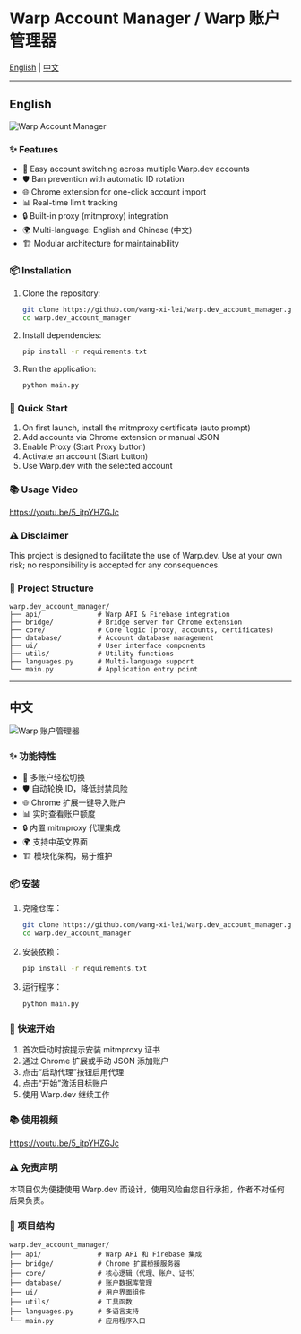 # Warp Account Manager / Warp 账户管理器

[English](#english) | [中文](#中文)

---

## English

![Warp Account Manager](img/en.png)

### ✨ Features

- 🔄 Easy account switching across multiple Warp.dev accounts
- 🛡️ Ban prevention with automatic ID rotation
- 🌐 Chrome extension for one-click account import
- 📊 Real-time limit tracking
- 🔒 Built-in proxy (mitmproxy) integration
- 🌍 Multi-language: English and Chinese (中文)
- 🏗️ Modular architecture for maintainability

### 📦 Installation

1. Clone the repository:
   ```bash
   git clone https://github.com/wang-xi-lei/warp.dev_account_manager.git
   cd warp.dev_account_manager
   ```

2. Install dependencies:
   ```bash
   pip install -r requirements.txt
   ```

3. Run the application:
   ```bash
   python main.py
   ```

### 🚀 Quick Start

1. On first launch, install the mitmproxy certificate (auto prompt)
2. Add accounts via Chrome extension or manual JSON
3. Enable Proxy (Start Proxy button)
4. Activate an account (Start button)
5. Use Warp.dev with the selected account

### 📚 Usage Video

https://youtu.be/5_itpYHZGJc

### ⚠️ Disclaimer

This project is designed to facilitate the use of Warp.dev. Use at your own risk; no responsibility is accepted for any consequences.

### 📁 Project Structure

```
warp.dev_account_manager/
├── api/              # Warp API & Firebase integration
├── bridge/           # Bridge server for Chrome extension
├── core/             # Core logic (proxy, accounts, certificates)
├── database/         # Account database management
├── ui/               # User interface components
├── utils/            # Utility functions
├── languages.py      # Multi-language support
└── main.py           # Application entry point
```

---

## 中文

![Warp 账户管理器](img/en.png)

### ✨ 功能特性

- 🔄 多账户轻松切换
- 🛡️ 自动轮换 ID，降低封禁风险
- 🌐 Chrome 扩展一键导入账户
- 📊 实时查看账户额度
- 🔒 内置 mitmproxy 代理集成
- 🌍 支持中英文界面
- 🏗️ 模块化架构，易于维护

### 📦 安装

1. 克隆仓库：
   ```bash
   git clone https://github.com/wang-xi-lei/warp.dev_account_manager.git
   cd warp.dev_account_manager
   ```

2. 安装依赖：
   ```bash
   pip install -r requirements.txt
   ```

3. 运行程序：
   ```bash
   python main.py
   ```

### 🚀 快速开始

1. 首次启动时按提示安装 mitmproxy 证书
2. 通过 Chrome 扩展或手动 JSON 添加账户
3. 点击“启动代理”按钮启用代理
4. 点击“开始”激活目标账户
5. 使用 Warp.dev 继续工作

### 📚 使用视频

https://youtu.be/5_itpYHZGJc

### ⚠️ 免责声明

本项目仅为便捷使用 Warp.dev 而设计，使用风险由您自行承担，作者不对任何后果负责。

### 📁 项目结构

```
warp.dev_account_manager/
├── api/              # Warp API 和 Firebase 集成
├── bridge/           # Chrome 扩展桥接服务器
├── core/             # 核心逻辑（代理、账户、证书）
├── database/         # 账户数据库管理
├── ui/               # 用户界面组件
├── utils/            # 工具函数
├── languages.py      # 多语言支持
└── main.py           # 应用程序入口
```
